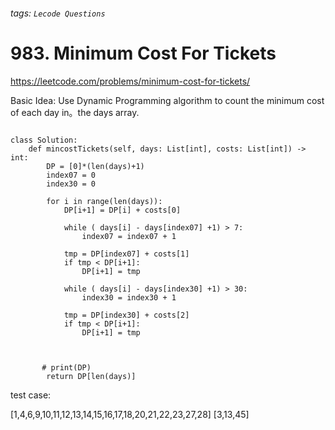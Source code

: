 ###### tags: `Lecode Questions`

# 983. Minimum Cost For Tickets

https://leetcode.com/problems/minimum-cost-for-tickets/

Basic Idea: Use Dynamic Programming algorithm to count the minimum cost of each day in。the days array.



```python=

class Solution:
    def mincostTickets(self, days: List[int], costs: List[int]) -> int:
        DP = [0]*(len(days)+1)
        index07 = 0
        index30 = 0
        
        for i in range(len(days)):
            DP[i+1] = DP[i] + costs[0]
                                 
            while ( days[i] - days[index07] +1) > 7:
                index07 = index07 + 1
            
            tmp = DP[index07] + costs[1]
            if tmp < DP[i+1]:
                DP[i+1] = tmp
                
            while ( days[i] - days[index30] +1) > 30:
                index30 = index30 + 1  
                
            tmp = DP[index30] + costs[2]
            if tmp < DP[i+1]:
                DP[i+1] = tmp

                    
        
       # print(DP)
        return DP[len(days)]

```

test case:

[1,4,6,9,10,11,12,13,14,15,16,17,18,20,21,22,23,27,28]
[3,13,45]
